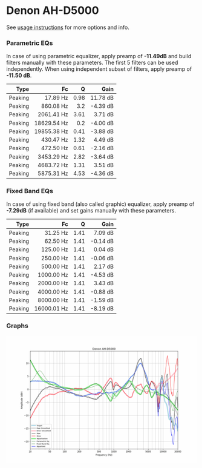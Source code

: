 # Denon AH-D5000
See [usage instructions](https://github.com/jaakkopasanen/AutoEq#usage) for more options and info.

### Parametric EQs
In case of using parametric equalizer, apply preamp of **-11.49dB** and build filters manually
with these parameters. The first 5 filters can be used independently.
When using independent subset of filters, apply preamp of **-11.50 dB**.

| Type    | Fc          |    Q | Gain     |
|--------:|------------:|-----:|---------:|
| Peaking | 17.89 Hz    | 0.98 | 11.78 dB |
| Peaking | 860.08 Hz   | 3.2  | -4.39 dB |
| Peaking | 2061.41 Hz  | 3.61 | 3.71 dB  |
| Peaking | 18629.54 Hz | 0.2  | -4.00 dB |
| Peaking | 19855.38 Hz | 0.41 | -3.88 dB |
| Peaking | 430.47 Hz   | 1.32 | 4.49 dB  |
| Peaking | 472.50 Hz   | 0.61 | -2.16 dB |
| Peaking | 3453.29 Hz  | 2.82 | -3.64 dB |
| Peaking | 4683.72 Hz  | 1.31 | 3.51 dB  |
| Peaking | 5875.31 Hz  | 4.53 | -4.36 dB |

### Fixed Band EQs
In case of using fixed band (also called graphic) equalizer, apply preamp of **-7.29dB**
(if available) and set gains manually with these parameters.

| Type    | Fc          |    Q | Gain     |
|--------:|------------:|-----:|---------:|
| Peaking | 31.25 Hz    | 1.41 | 7.09 dB  |
| Peaking | 62.50 Hz    | 1.41 | -0.14 dB |
| Peaking | 125.00 Hz   | 1.41 | 0.04 dB  |
| Peaking | 250.00 Hz   | 1.41 | -0.06 dB |
| Peaking | 500.00 Hz   | 1.41 | 2.17 dB  |
| Peaking | 1000.00 Hz  | 1.41 | -4.53 dB |
| Peaking | 2000.00 Hz  | 1.41 | 3.43 dB  |
| Peaking | 4000.00 Hz  | 1.41 | -0.88 dB |
| Peaking | 8000.00 Hz  | 1.41 | -1.59 dB |
| Peaking | 16000.01 Hz | 1.41 | -8.19 dB |

### Graphs
![](./Denon%20AH-D5000.png)